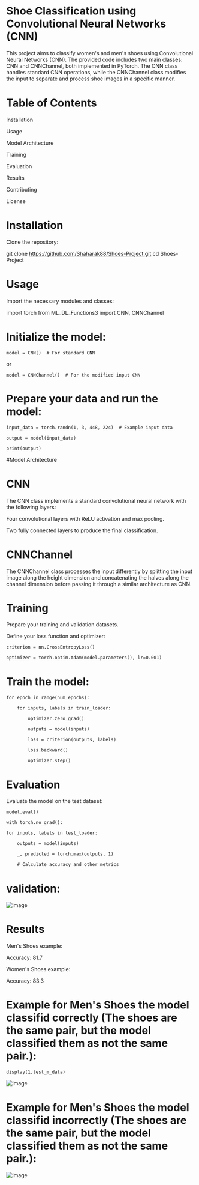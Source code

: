 # Shoe Classification using Convolutional Neural Networks (CNN)
This project aims to classify women's and men's shoes using Convolutional Neural Networks (CNN). The provided code includes two main classes: CNN and CNNChannel, both implemented in PyTorch. The CNN class handles standard CNN operations, while the CNNChannel class modifies the input to separate and process shoe images in a specific manner.
# Table of Contents
Installation

Usage

Model Architecture

Training

Evaluation

Results

Contributing

License


# Installation
Clone the repository:

git clone https://github.com/Shaharak88/Shoes-Project.git
cd Shoes-Project


# Usage
Import the necessary modules and classes:

import torch
from ML_DL_Functions3 import CNN, CNNChannel
# Initialize the model:


    model = CNN()  # For standard CNN
or

    model = CNNChannel()  # For the modified input CNN

# Prepare your data and run the model:


    input_data = torch.randn(1, 3, 448, 224)  # Example input data
    
    output = model(input_data)
    
    print(output)

#Model Architecture
# CNN
The CNN class implements a standard convolutional neural network with the following layers:


Four convolutional layers with ReLU activation and max pooling.

Two fully connected layers to produce the final classification.

# CNNChannel
The CNNChannel class processes the input differently by splitting the input image along the height dimension and concatenating the halves along the channel dimension before passing it through a similar architecture as CNN.

# Training
Prepare your training and validation datasets.

Define your loss function and optimizer:
    
    criterion = nn.CrossEntropyLoss()
    
    optimizer = torch.optim.Adam(model.parameters(), lr=0.001)

# Train the model:


    for epoch in range(num_epochs):

        for inputs, labels in train_loader:
        
            optimizer.zero_grad()
            
            outputs = model(inputs)
            
            loss = criterion(outputs, labels)
            
            loss.backward()
            
            optimizer.step()
        
# Evaluation

Evaluate the model on the test dataset:

    model.eval()
    
    with torch.no_grad():

    for inputs, labels in test_loader:
    
        outputs = model(inputs)
        
        _, predicted = torch.max(outputs, 1)
        
        # Calculate accuracy and other metrics
# validation:

![image](https://github.com/Shaharak88/Shoes-Project/assets/95345116/3050582f-d3f5-4dfc-8452-3bf9f29414c3)


# Results
Men's Shoes example:

Accuracy: 81.7

Women's Shoes example:

Accuracy: 83.3

# Example for Men's Shoes the model classifid correctly (The shoes are the same pair, but the model classified them as not the same pair.):
    display(1,test_m_data)
    
![image](https://github.com/Shaharak88/Shoes-Project/assets/95345116/f9713230-7be9-46dd-819d-f5f59fa99c7e)

# Example for Men's Shoes the model classifid incorrectly (The shoes are the same pair, but the model classified them as not the same pair.):
![image](https://github.com/Shaharak88/Shoes-Project/assets/95345116/6f1ce4dc-74af-47af-9cc7-ec19b1debb0e)
